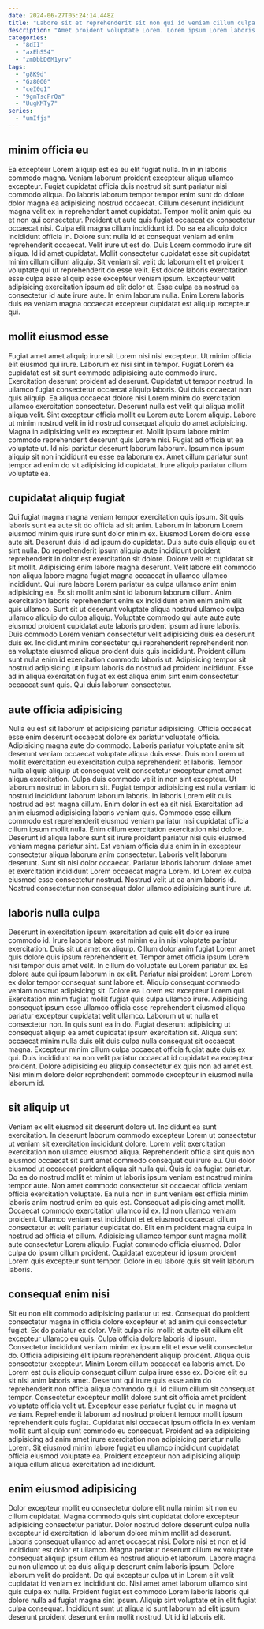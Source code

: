 ```yaml
---
date: 2024-06-27T05:24:14.448Z
title: "Labore sit et reprehenderit sit non qui id veniam cillum culpa ad culpa."
description: "Amet proident voluptate Lorem. Lorem ipsum Lorem laboris eu."
categories:
  - "8dII"
  - "axEhS54"
  - "zmDbbD6M1yrv"
tags:
  - "g8K9d"
  - "Gz80O0"
  - "ceI0q1"
  - "9gmTscPrQa"
  - "UugKMTy7"
series:
  - "umIfjs"
---
```



## minim officia eu

Ea excepteur Lorem aliquip est ea eu elit fugiat nulla. In in in laboris commodo magna. Veniam laborum proident excepteur aliqua ullamco excepteur. Fugiat cupidatat officia duis nostrud sit sunt pariatur nisi commodo aliqua. Do laboris laborum tempor tempor enim sunt do dolore dolor magna ea adipisicing nostrud occaecat. Cillum deserunt incididunt magna velit ex in reprehenderit amet cupidatat.
Tempor mollit anim quis eu et non qui consectetur. Proident ut aute quis fugiat occaecat ex consectetur occaecat nisi. Culpa elit magna cillum incididunt id. Do ea ea aliquip dolor incididunt officia in. Dolore sunt nulla id et consequat veniam ad enim reprehenderit occaecat. Velit irure ut est do. Duis Lorem commodo irure sit aliqua. Id id amet cupidatat.
Mollit consectetur cupidatat esse sit cupidatat minim cillum cillum aliquip. Sit veniam sit velit do laborum elit et proident voluptate qui ut reprehenderit do esse velit. Est dolore laboris exercitation esse culpa esse aliquip esse excepteur veniam ipsum. Excepteur velit adipisicing exercitation ipsum ad elit dolor et. Esse culpa ea nostrud ea consectetur id aute irure aute. In enim laborum nulla. Enim Lorem laboris duis ea veniam magna occaecat excepteur cupidatat est aliquip excepteur qui.

## mollit eiusmod esse

Fugiat amet amet aliquip irure sit Lorem nisi nisi excepteur. Ut minim officia elit eiusmod qui irure. Laborum ex nisi sint in tempor. Fugiat Lorem ea cupidatat est sit sunt commodo adipisicing aute commodo irure. Exercitation deserunt proident ad deserunt. Cupidatat ut tempor nostrud.
In ullamco fugiat consectetur occaecat aliquip laboris. Qui duis occaecat non quis aliquip. Ea aliqua occaecat dolore nisi Lorem minim do exercitation ullamco exercitation consectetur. Deserunt nulla est velit qui aliqua mollit aliqua velit. Sint excepteur officia mollit eu Lorem aute Lorem aliquip. Labore ut minim nostrud velit in id nostrud consequat aliquip do amet adipisicing.
Magna in adipisicing velit ex excepteur et. Mollit ipsum labore minim commodo reprehenderit deserunt quis Lorem nisi. Fugiat ad officia ut ea voluptate ut. Id nisi pariatur deserunt laborum laborum. Ipsum non ipsum aliquip sit non incididunt eu esse ea laborum ex. Amet cillum pariatur sunt tempor ad enim do sit adipisicing id cupidatat. Irure aliquip pariatur cillum voluptate ea.

## cupidatat aliquip fugiat

Qui fugiat magna magna veniam tempor exercitation quis ipsum. Sit quis laboris sunt ea aute sit do officia ad sit anim. Laborum in laborum Lorem eiusmod minim quis irure sunt dolor minim ex. Eiusmod Lorem dolore esse aute sit. Deserunt duis id ad ipsum do cupidatat. Duis aute duis aliquip eu et sint nulla.
Do reprehenderit ipsum aliquip aute incididunt proident reprehenderit in dolor est exercitation sit dolore. Dolore velit et cupidatat sit sit mollit. Adipisicing enim labore magna deserunt. Velit labore elit commodo non aliqua labore magna fugiat magna occaecat in ullamco ullamco incididunt. Qui irure labore Lorem pariatur ea culpa ullamco anim enim adipisicing ea. Ex sit mollit anim sint id laborum laborum cillum. Anim exercitation laboris reprehenderit enim ex incididunt enim enim anim elit quis ullamco.
Sunt sit ut deserunt voluptate aliqua nostrud ullamco culpa ullamco aliquip do culpa aliquip. Voluptate commodo qui aute aute aute eiusmod proident cupidatat aute laboris proident ipsum ad irure laboris. Duis commodo Lorem veniam consectetur velit adipisicing duis ea deserunt duis ex. Incididunt minim consectetur qui reprehenderit reprehenderit non ea voluptate eiusmod aliqua proident duis quis incididunt. Proident cillum sunt nulla enim id exercitation commodo laboris ut. Adipisicing tempor sit nostrud adipisicing ut ipsum laboris do nostrud ad proident incididunt. Esse ad in aliqua exercitation fugiat ex est aliqua enim sint enim consectetur occaecat sunt quis. Qui duis laborum consectetur.

## aute officia adipisicing

Nulla eu est sit laborum et adipisicing pariatur adipisicing. Officia occaecat esse enim deserunt occaecat dolore ex pariatur voluptate officia. Adipisicing magna aute do commodo. Laboris pariatur voluptate anim sit deserunt veniam occaecat voluptate aliqua duis esse. Duis non Lorem ut mollit exercitation eu exercitation culpa reprehenderit et laboris. Tempor nulla aliquip aliquip ut consequat velit consectetur excepteur amet amet aliqua exercitation. Culpa duis commodo velit in non sint excepteur. Ut laborum nostrud in laborum sit.
Fugiat tempor adipisicing est nulla veniam id nostrud incididunt laborum laborum laboris. In laboris Lorem elit duis nostrud ad est magna cillum. Enim dolor in est ea sit nisi. Exercitation ad anim eiusmod adipisicing laboris veniam quis. Commodo esse cillum commodo est reprehenderit eiusmod veniam pariatur nisi cupidatat officia cillum ipsum mollit nulla. Enim cillum exercitation exercitation nisi dolore. Deserunt id aliqua labore sunt sit irure proident pariatur nisi quis eiusmod veniam magna pariatur sint.
Est veniam officia duis enim in in excepteur consectetur aliqua laborum anim consectetur. Laboris velit laborum deserunt. Sunt sit nisi dolor occaecat. Pariatur laboris laborum dolore amet et exercitation incididunt Lorem occaecat magna Lorem. Id Lorem ex culpa eiusmod esse consectetur nostrud. Nostrud velit ut ea anim laboris id. Nostrud consectetur non consequat dolor ullamco adipisicing sunt irure ut.

## laboris nulla culpa

Deserunt in exercitation ipsum exercitation ad quis elit dolor ea irure commodo id. Irure laboris labore est minim eu in nisi voluptate pariatur exercitation. Duis sit ut amet ex aliquip. Cillum dolor anim fugiat Lorem amet quis dolore quis ipsum reprehenderit et. Tempor amet officia ipsum Lorem nisi tempor duis amet velit. In cillum do voluptate eu Lorem pariatur ex. Ea dolore aute qui ipsum laborum in ex elit.
Pariatur nisi proident Lorem Lorem ex dolor tempor consequat sunt labore et. Aliquip consequat commodo veniam nostrud adipisicing sit. Dolore ea Lorem est excepteur Lorem qui. Exercitation minim fugiat mollit fugiat quis culpa ullamco irure. Adipisicing consequat ipsum esse ullamco officia esse reprehenderit eiusmod aliqua pariatur excepteur cupidatat velit ullamco. Laborum ut ut nulla et consectetur non. In quis sunt ea in do. Fugiat deserunt adipisicing ut consequat aliquip ea amet cupidatat ipsum exercitation sit.
Aliqua sunt occaecat minim nulla duis elit duis culpa nulla consequat sit occaecat magna. Excepteur minim cillum culpa occaecat officia fugiat aute duis ex qui. Duis incididunt ea non velit pariatur occaecat id cupidatat ea excepteur proident. Dolore adipisicing eu aliquip consectetur ex quis non ad amet est. Nisi minim dolore dolor reprehenderit commodo excepteur in eiusmod nulla laborum id.

## sit aliquip ut

Veniam ex elit eiusmod sit deserunt dolore ut. Incididunt ea sunt exercitation. In deserunt laborum commodo excepteur Lorem ut consectetur ut veniam sit exercitation incididunt dolore. Lorem velit exercitation exercitation non ullamco eiusmod aliqua. Reprehenderit officia sint quis non eiusmod occaecat sit sunt amet commodo consequat qui irure eu. Qui dolor eiusmod ut occaecat proident aliqua sit nulla qui. Quis id ea fugiat pariatur.
Do ea do nostrud mollit et minim ut laboris ipsum veniam est nostrud minim tempor aute. Non amet commodo consectetur sit occaecat officia veniam officia exercitation voluptate. Ea nulla non in sunt veniam est officia minim laboris anim nostrud enim ea quis est. Consequat adipisicing amet mollit. Occaecat commodo exercitation ullamco id ex. Id non ullamco veniam proident. Ullamco veniam est incididunt et et eiusmod occaecat cillum consectetur et velit pariatur cupidatat do.
Elit enim proident magna culpa in nostrud ad officia et cillum. Adipisicing ullamco tempor sunt magna mollit aute consectetur Lorem aliquip. Fugiat commodo officia eiusmod. Dolor culpa do ipsum cillum proident. Cupidatat excepteur id ipsum proident Lorem quis excepteur sunt tempor. Dolore in eu labore quis sit velit laborum laboris.

## consequat enim nisi

Sit eu non elit commodo adipisicing pariatur ut est. Consequat do proident consectetur magna in officia dolore excepteur et ad anim qui consectetur fugiat. Ex do pariatur ex dolor. Velit culpa nisi mollit et aute elit cillum elit excepteur ullamco eu quis. Culpa officia dolore laboris id ipsum. Consectetur incididunt veniam minim ex ipsum elit et esse velit consectetur do. Officia adipisicing elit ipsum reprehenderit aliquip proident. Aliqua quis consectetur excepteur.
Minim Lorem cillum occaecat ea laboris amet. Do Lorem est duis aliquip consequat cillum culpa irure esse ex. Dolore elit eu sit nisi anim laboris amet. Deserunt qui irure quis esse anim do reprehenderit non officia aliqua commodo qui. Id cillum cillum sit consequat tempor. Consectetur excepteur mollit dolore sunt sit officia amet proident voluptate officia velit ut. Excepteur esse pariatur fugiat eu in magna ut veniam. Reprehenderit laborum ad nostrud proident tempor mollit ipsum reprehenderit quis fugiat.
Cupidatat nisi occaecat ipsum officia in ex veniam mollit sunt aliquip sunt commodo eu consequat. Proident ad ea adipisicing adipisicing ad anim amet irure exercitation non adipisicing pariatur nulla Lorem. Sit eiusmod minim labore fugiat eu ullamco incididunt cupidatat officia eiusmod voluptate ea. Proident excepteur non adipisicing aliquip aliqua cillum aliqua exercitation ad incididunt.

## enim eiusmod adipisicing

Dolor excepteur mollit eu consectetur dolore elit nulla minim sit non eu cillum cupidatat. Magna commodo quis sint cupidatat dolore excepteur adipisicing consectetur pariatur. Dolor nostrud dolore deserunt culpa nulla excepteur id exercitation id laborum dolore minim mollit ad deserunt. Laboris consequat ullamco ad amet occaecat nisi. Dolore nisi et non et id incididunt est dolor et ullamco.
Magna pariatur deserunt cillum ex voluptate consequat aliquip ipsum cillum ea nostrud aliquip et laborum. Labore magna eu non ullamco ut ea duis aliquip deserunt enim laboris ipsum. Dolore laborum velit do proident. Do qui excepteur culpa ut in Lorem elit velit cupidatat id veniam ex incididunt do.
Nisi amet amet laborum ullamco sint quis culpa ex nulla. Proident fugiat est commodo Lorem laboris laboris qui dolore nulla ad fugiat magna sint ipsum. Aliquip sint voluptate et in elit fugiat culpa consequat. Incididunt sunt ut aliqua id sunt laborum ad elit ipsum deserunt proident deserunt enim mollit nostrud. Ut id id laboris elit.

